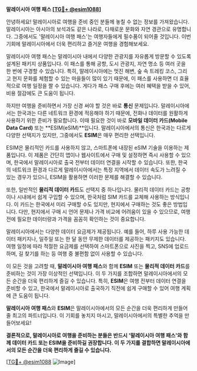 **말레이시아 여행 패스 [[TG💪+ @esim1088](https://t.me/s/esim1088)]**

안녕하세요! 말레이시아로 여행을 준비 중인 분들께 놓칠 수 없는 정보를 가져왔습니다. 말레이시아는 아시아의 보석과도 같은 나라로, 다채로운 문화와 자연 경관으로 유명합니다. 그중에서도 '말레이시아 여행 패스'는 여행자들에게 필수품이 되어줄 것입니다. 이번 기회에 말레이시아에서 더욱 편리하고 즐거운 여행을 경험해보세요.

말레이시아 여행 패스는 말레이시아 내에서 다양한 관광지를 자유롭게 방문할 수 있도록 설계된 패키지 상품입니다. 이 패스를 통해 공항, 도시 관광지, 자연 명소 등 여러 곳을 한 번에 구경할 수 있습니다. 특히, 말레이시아에는 멋진 해변, 숲 속 트레킹 코스, 그리고 현지 문화를 체험할 수 있는 마을들이 많이 있기 때문에, 이 패스를 사용하면 더 효율적으로 여행 일정을 짤 수 있습니다. 게다가 패스 구매 후에는 여러 혜택을 받을 수 있어, 비용 절감에도 큰 도움이 됩니다.

하지만 여행을 준비하면서 가장 신경 써야 할 것은 바로 **통신** 문제입니다. 말레이시아에서는 한국과는 다른 네트워크 환경에 적응해야 하기 때문에, 전화나 데이터를 원활하게 사용하기 위한 준비가 필요합니다. 이때 필요한 것이 바로 **모바일 데이터 카드(Mobile Data Card)** 또는 **ESIM(eSIM)**입니다. 말레이시아에서의 통신은 한국과는 다르게 다양한 선택지가 있지만, 그중에서도 **ESIM**은 매우 편리한 선택입니다.

ESIM은 물리적인 카드를 사용하지 않고, 스마트폰에 내장된 eSIM 기술을 이용하는 제품입니다. 이 제품은 간단히 앱이나 웹사이트에서 구매 및 설정하면 즉시 사용할 수 있으며, 한국에서 말레이시아로 출국 전부터 데이터 연결을 시작할 수 있습니다. 또한, 한국의 네트워크 환경과 다르게 말레이시아에서는 특정 지역에서 데이터 속도가 느려질 수 있는 경우가 있으니, ESIM을 활용하면 이러한 문제를 해결할 수 있습니다.

또한, 일반적인 **물리적 데이터 카드**도 선택지 중 하나입니다. 물리적 데이터 카드는 공항이나 시내에서 쉽게 구입할 수 있으며, 한국처럼 SIM 카드를 교체해 사용하는 방식입니다. 이 카드는 한국에서 미리 구매할 수도 있지만, 현지에서 구매하는 것도 좋은 방법입니다. 다만, 현지에서 구매 시 언어 문제나 가격 비교에 어려움이 있을 수 있으므로, 여행 전에 필요한 데이터량과 가격을 꼼꼼히 확인하는 것이 중요합니다.

말레이시아에서는 다양한 데이터 요금제가 제공됩니다. 예를 들어, 하루 사용 가능한 데이터 패키지나, 일주일 또는 한 달 동안 무제한 데이터를 제공하는 패키지도 있습니다. 여행 일정에 따라 적절한 요금제를 선택하여 스마트폰으로 사진을 찍고, SNS에 업로드하며, 길 찾기를 하는 등 여행 중 불편함 없이 사용할 수 있습니다.

이 모든 것을 고려할 때, **말레이시아 여행 패스**와 함께 **ESIM** 또는 **물리적 데이터 카드**를 준비하는 것이 가장 이상적인 선택입니다. 이 두 가지를 조합하면 말레이시아에서의 모든 순간을 더욱 편리하게 즐길 수 있습니다. 특히, **ESIM**은 여행 전부터 데이터 연결을 준비할 수 있고, 한국에서 말레이시아로 출국하기 직전에 쉽게 구매할 수 있어 여행 계획에 큰 도움이 됩니다.

**말레이시아 여행 패스**와 **ESIM**은 말레이시아에서의 모든 순간을 더욱 편리하게 만들어 줄 최고의 파트너입니다. 이 기회를 놓치지 마시고, 말레이시아에서의 특별한 추억을 만들어보세요!

**결론적으로, 말레이시아로 여행을 준비하는 분들은 반드시 '말레이시아 여행 패스'와 함께 데이터 카드 또는 ESIM을 준비하길 권장합니다. 이 두 가지를 결합하면 말레이시아에서의 모든 순간을 더욱 편리하게 즐길 수 있습니다.**

[[TG💪+ @esim1088](https://t.me/s/esim1088) ![Image](https://i.postimg.cc/Y0z9fWf4/image.png)]
